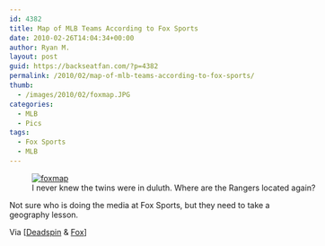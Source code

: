 ```yaml
---
id: 4382
title: Map of MLB Teams According to Fox Sports
date: 2010-02-26T14:04:34+00:00
author: Ryan M.
layout: post
guid: https://backseatfan.com/?p=4382
permalink: /2010/02/map-of-mlb-teams-according-to-fox-sports/
thumb:
  - /images/2010/02/foxmap.JPG
categories:
  - MLB
  - Pics
tags:
  - Fox Sports
  - MLB
---
```


<div class="entry">
  <figure id="attachment_4381" style="width: 635px" class="wp-caption aligncenter"><a href="/images/2010/02/foxmap.JPG"><img class="size-full wp-image-4381" title="foxmap" src="/images/2010/02/foxmap.JPG" alt="foxmap" width="635" height="444" srcset="/images/2010/02/foxmap.JPG 635w, /images/2010/02/foxmap-300x209.jpg 300w" sizes="(max-width: 635px) 100vw, 635px" /></a><figcaption class="wp-caption-text">I never knew the twins were in duluth. Where are the Rangers located again?</figcaption></figure>

  <p>
    Not sure who is doing the media at Fox Sports, but they need to take a geography lesson.
  </p>

  <p>
    Via [<a href="http://deadspin.com/5481216/fox-sports-needs-a-geography-lesson">Deadspin</a> & <a href="http://msn.foxsports.com/mlb/story/rosenthal-realignment-proposal-022510">Fox</a>]
  </p>
</div>
